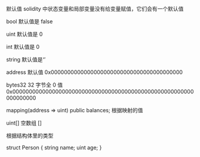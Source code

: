 默认值
solidity 中状态变量和局部变量没有给变量赋值，它们会有一个默认值

bool 默认值是 false

uint 默认值是 0

int 默认值是 0

string 默认值是‘’

address 默认值 0x0000000000000000000000000000000000000000

bytes32 32 字节全 0 值 0x0000000000000000000000000000000000000000000000000000000000000000

mapping(address => uint) public balances; 根据映射的值

uint[] 空数组 []

根据结构体里的类型

struct Person {
string name;
uint age;
}
